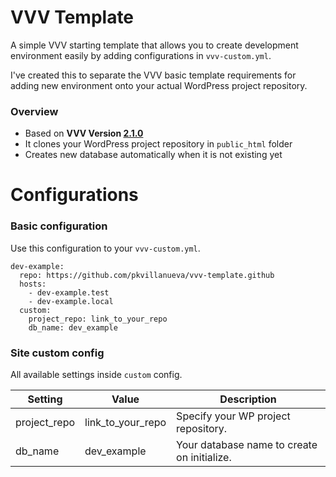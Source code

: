 # VVV Template

A simple VVV starting template that allows you to create development environment easily by adding configurations in ```vvv-custom.yml```.

I've created this to separate the VVV basic template requirements for adding new environment onto your actual WordPress project repository.

### Overview

* Based on **VVV Version [2.1.0](https://github.com/Varying-Vagrant-Vagrants/VVV/releases/tag/2.1.0)**
* It clones your WordPress project repository in ```public_html``` folder
* Creates new database automatically when it is not existing yet

# Configurations

### Basic configuration

Use this configuration to your ```vvv-custom.yml```.

```
dev-example:
  repo: https://github.com/pkvillanueva/vvv-template.github
  hosts:
    - dev-example.test
    - dev-example.local
  custom:
    project_repo: link_to_your_repo
    db_name: dev_example
```

### Site custom config

All available settings inside ```custom``` config.

| Setting      | Value             | Description                                 |
| ------------ | ----------------- | ------------------------------------------- |
| project_repo | link_to_your_repo | Specify your WP project repository.         |
| db_name      | dev_example       | Your database name to create on initialize. |
